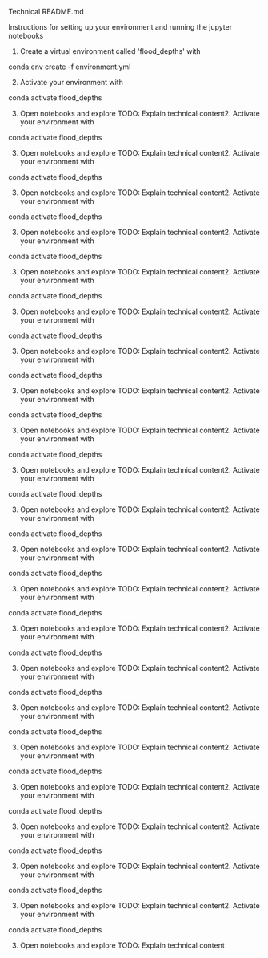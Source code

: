 Technical README.md


Instructions for setting up your environment and running the jupyter notebooks

1. Create a virtual environment called 'flood_depths' with

conda env create -f environment.yml

2. Activate your environment with 

conda activate flood_depths

3. Open notebooks and explore 
TODO: Explain technical content2. Activate your environment with 

conda activate flood_depths

3. Open notebooks and explore 
TODO: Explain technical content2. Activate your environment with 

conda activate flood_depths

3. Open notebooks and explore 
TODO: Explain technical content2. Activate your environment with 

conda activate flood_depths

3. Open notebooks and explore 
TODO: Explain technical content2. Activate your environment with 

conda activate flood_depths

3. Open notebooks and explore 
TODO: Explain technical content2. Activate your environment with 

conda activate flood_depths

3. Open notebooks and explore 
TODO: Explain technical content2. Activate your environment with 

conda activate flood_depths

3. Open notebooks and explore 
TODO: Explain technical content2. Activate your environment with 

conda activate flood_depths

3. Open notebooks and explore 
TODO: Explain technical content2. Activate your environment with 

conda activate flood_depths

3. Open notebooks and explore 
TODO: Explain technical content2. Activate your environment with 

conda activate flood_depths

3. Open notebooks and explore 
TODO: Explain technical content2. Activate your environment with 

conda activate flood_depths

3. Open notebooks and explore 
TODO: Explain technical content2. Activate your environment with 

conda activate flood_depths

3. Open notebooks and explore 
TODO: Explain technical content2. Activate your environment with 

conda activate flood_depths

3. Open notebooks and explore 
TODO: Explain technical content2. Activate your environment with 

conda activate flood_depths

3. Open notebooks and explore 
TODO: Explain technical content2. Activate your environment with 

conda activate flood_depths

3. Open notebooks and explore 
TODO: Explain technical content2. Activate your environment with 

conda activate flood_depths

3. Open notebooks and explore 
TODO: Explain technical content2. Activate your environment with 

conda activate flood_depths

3. Open notebooks and explore 
TODO: Explain technical content2. Activate your environment with 

conda activate flood_depths

3. Open notebooks and explore 
TODO: Explain technical content2. Activate your environment with 

conda activate flood_depths

3. Open notebooks and explore 
TODO: Explain technical content2. Activate your environment with 

conda activate flood_depths

3. Open notebooks and explore 
TODO: Explain technical content2. Activate your environment with 

conda activate flood_depths

3. Open notebooks and explore 
TODO: Explain technical content2. Activate your environment with 

conda activate flood_depths

3. Open notebooks and explore 
TODO: Explain technical content
